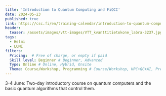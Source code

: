 ```yaml
---
title: 'Introduction to Quantum Computing and FiQCI'
date: 2024-05-23
published: true
link: https://csc.fi/en/training-calendar/introduction-to-quantum-computing-and-fiqci/
header:
  teaser: /assets/images/vtt-images/VTT_kvanttitietokone_labra-3237.jpg
tags:
  - Helmi
  - LUMI
filters:
  Pricing:  # Free of charge, or empty if paid
  Skill level: Beginner # Beginner, Advanced
  Type: Online # Online, Hybrid, Onsite
  Theme: Course/Workshop, Programming # Course/Workshop, HPC+QC+AI, Programming, Webinar/Lecture
---
```

3-4 June: Two-day introductory course on quantum computers and the basic quantum algorithms that control them.

